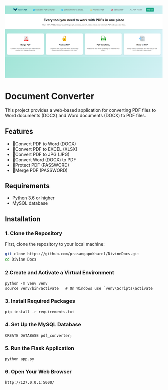 ![Home Image](./demo4.png)
# Document Converter

This project provides a web-based application for converting PDF files to Word documents (DOCX) and Word documents (DOCX) to PDF files.

## Features

- 🔄Convert PDF to Word (DOCX)
- 🔄Convert PDF to EXCEL (XLSX)
- 🔄Convert PDF to JPG (JPG)
- 🔄Convert Word (DOCX) to PDF
- 🔐Protect PDF (PASSWORD)
- 🧲Merge PDF (PASSWORD)
## Requirements

- Python 3.6 or higher
- MySQL database

## Installation

### 1. Clone the Repository

First, clone the repository to your local machine:

```sh
git clone https://github.com/prasangapokharel/DivineDocs.git
cd Divine Docs

```
### 2.Create and Activate a Virtual Environment

```
python -m venv venv
source venv/bin/activate   # On Windows use `venv\Scripts\activate
```

### 3. Install Required Packages
```
pip install -r requirements.txt
```

### 4. Set Up the MySQL Database
```
CREATE DATABASE pdf_converter;
```

### 5. Run the Flask Application
```
python app.py

```

### 6. Open Your Web Browser

```
http://127.0.0.1:5000/

```


